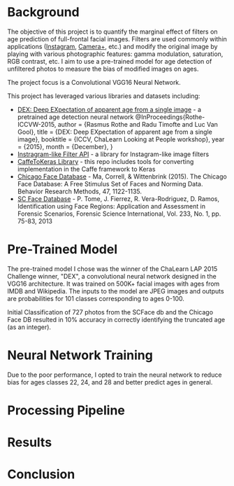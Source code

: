 # Background
The objective of this project is to quantify the marginal effect of filters on age prediction of full-frontal facial images. Filters are used commonly within applications ([Instagram](https://www.instagram.com), [Camera+](http://campl.us/), etc.) and modify the original image by playing with various photographic features: gamma modulation, saturation, RGB contrast, etc. I aim to use a pre-trained model for age detection of unfiltered photos to measure the bias of modified images on ages.

The project focus is a Convolutional VGG16 Neural Network.

This project has leveraged various libraries and datasets including: 
- [DEX: Deep EXpectation of apparent age from a single image](https://data.vision.ee.ethz.ch/cvl/rrothe/imdb-wiki/) - a pretrained age detection neural network
@InProceedings{Rothe-ICCVW-2015,
  author = {Rasmus Rothe and Radu Timofte and Luc Van Gool},
  title = {DEX: Deep EXpectation of apparent age from a single image},
  booktitle = {ICCV, ChaLearn Looking at People workshop},
  year = {2015},
  month = {December},
}
- [Instragram-like Filter API](https://github.com/acoomans/instagram-filters) - a library for Instagram-like image filters
- [CaffeToKeras Library](https://github.com/MarcBS/keras) - this repo includes tools for converting implementation in the Caffe framework to Keras
- [Chicago Face Database](http://chicagofaces.org/) - Ma, Correll, & Wittenbrink (2015). The Chicago Face Database: A Free Stimulus Set of Faces and Norming Data. Behavior Research Methods, 47, 1122-1135.
- [SC Face Database](http://www.scface.org/) - P. Tome, J. Fierrez, R. Vera-Rodriguez, D. Ramos, Identification using Face Regions:
Application and Assessment in Forensic Scenarios, Forensic Science International, Vol. 233, No. 1, pp. 75-83, 2013

# Pre-Trained Model
The pre-trained model I chose was the winner of the ChaLearn LAP 2015 Challenge winner, "DEX", a convolutional neural network designed in the VGG16 architecture. It was trained on 500K+ facial images with ages from IMDB and Wikipedia. The inputs to the model are JPEG images and outputs are probabilities for 101 classes corresponding to ages 0-100. 

[DEx]: https://github.com/cjl2183/FilterAgeChange/img/DEx_Img.png "DEx Architecture"

Initial Classification of 727 photos from the SCFace db and the Chicago Face DB resulted in 10% accuracy in correctly identifying the truncated age (as an integer).

[InitResults]: https://github.com/cjl2183/FilterAgeChange/img/InitResults.png "Initial Results"

# Neural Network Training
Due to the poor performance, I opted to train the neural network to reduce bias for ages classes 22, 24, and 28 and better predict ages in general.

# Processing Pipeline

# Results

# Conclusion
